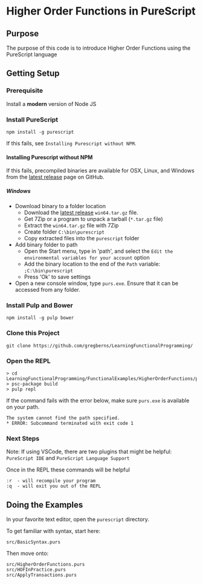 # Higher Order Functions in PureScript

## Purpose

The purpose of this code is to introduce Higher Order Functions using the PureScript language

## Getting Setup

### Prerequisite

Install a **modern** version of Node JS

### Install PureScript

```
npm install -g purescript
```

If this fails, see `Installing Purescript without NPM`.

#### Installing Purescript without NPM

If this fails, precompiled binaries are available for OSX, Linux, and Windows from the [latest release](https://github.com/purescript/purescript/releases) page on GitHub.

##### Windows

* Download binary to a folder location
  * Download the [latest release](https://github.com/purescript/purescript/releases) `win64.tar.gz` file.
  * Get 7Zip or a program to unpack a tarball (`*.tar.gz` file)
  * Extract the `win64.tar.gz` file with 7Zip
  * Create folder `C:\bin\purescript`
  * Copy extracted files into the `purescript` folder
* Add binary folder to path
  * Open the Start menu, type in 'path', and select the `Edit the environmental variables for your account` option
  * Add the binary location to the end of the `Path` variable: `;C:\bin\purescript`
  * Press 'Ok' to save settings
* Open a new console window, type `purs.exe`. Ensure that it can be accessed from any folder.

### Install Pulp and Bower

```
npm install -g pulp bower
```

### Clone this Project

```
git clone https://github.com/gregberns/LearningFunctionalProgramming/
```

### Open the REPL

```
> cd LearningFunctionalProgramming/FunctionalExamples/HigherOrderFunctions/purescript
> psc-package build
> pulp repl
```

If the command fails with the error below, make sure `purs.exe` is available on your path.

```
The system cannot find the path specified.
* ERROR: Subcommand terminated with exit code 1
```

### Next Steps

Note: If using VSCode, there are two plugins that might be helpful: `PureScript IDE` and `PureScript Language Support`

Once in the REPL these commands will be helpful

```
:r  - will recompile your program
:q  - will exit you out of the REPL
```

## Doing the Examples

In your favorite text editor, open the `purescript` directory.

To get familiar with syntax, start here:

```
src/BasicSyntax.purs
```

Then move onto:

```
src/HigherOrderFunctions.purs
src/HOFInPractice.purs
src/ApplyTransactions.purs
```
